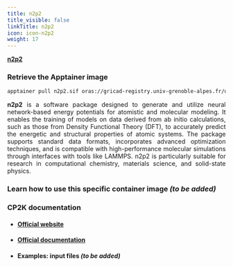 ```yaml
---
title: n2p2
title_visible: false
linkTitle: n2p2
icon: icon-n2p2
weight: 17
---
```


<a href="https://github.com/CompPhysVienna/n2p2" target="_blank" class="codes-pages-top-logo container-logo-n2p2">
  <span align="center" class="logo-n2p2"><b>n2p2</b></span>
</a>

### Retrieve the Apptainer image

```bash
apptainer pull n2p2.sif oras://gricad-registry.univ-grenoble-alpes.fr/diamond/apptainer/apptainer-singularity-projects/n2p2-from-guix.sif:latest
```

<div align="justify">

**n2p2** is a software package designed to generate and utilize neural network-based energy potentials for atomistic and molecular modeling. It enables the training of models on data derived from ab initio calculations, such as those from Density Functional Theory (DFT), to accurately predict the energetic and structural properties of atomic systems. The package supports standard data formats, incorporates advanced optimization techniques, and is compatible with high-performance molecular simulations through interfaces with tools like LAMMPS. n2p2 is particularly suitable for research in computational chemistry, materials science, and solid-state physics.

</div>

### Learn how to use this specific container image _(to be added)_

### CP2K documentation

- #### <a href="https://github.com/CompPhysVienna/n2p2" target="_blank">Official website</a>

- #### <a href="https://compphysvienna.github.io/n2p2/" target="_blank">Official documentation</a>

- #### Examples: input files _(to be added)_
